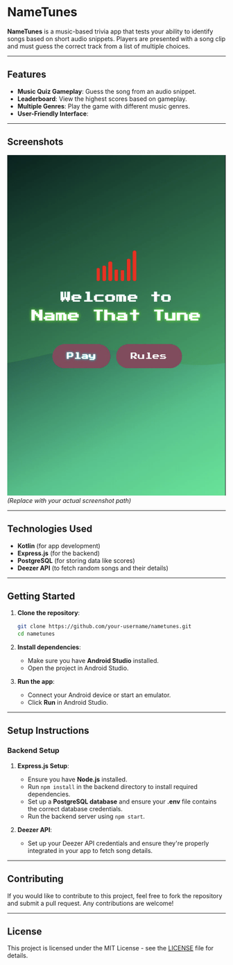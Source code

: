 # NameTunes

**NameTunes** is a music-based trivia app that tests your ability to identify songs based on short audio snippets. Players are presented with a song clip and must guess the correct track from a list of multiple choices.

---

## Features

- **Music Quiz Gameplay**: Guess the song from an audio snippet.
- **Leaderboard**: View the highest scores based on gameplay.
- **Multiple Genres**: Play the game with different music genres.
- **User-Friendly Interface**: 

---

## Screenshots

![Leaderboard Screenshot](app.png)
*(Replace with your actual screenshot path)*

---

## Technologies Used

- **Kotlin** (for app development)
- **Express.js** (for the backend)
- **PostgreSQL** (for storing data like scores)
- **Deezer API** (to fetch random songs and their details)

---

## Getting Started

1. **Clone the repository**:

    ```bash
    git clone https://github.com/your-username/nametunes.git
    cd nametunes
    ```

2. **Install dependencies**:

    - Make sure you have **Android Studio** installed.
    - Open the project in Android Studio.

3. **Run the app**:
    - Connect your Android device or start an emulator.
    - Click **Run** in Android Studio.

---

## Setup Instructions

### Backend Setup

1. **Express.js Setup**:
    - Ensure you have **Node.js** installed.
    - Run `npm install` in the backend directory to install required dependencies.
    - Set up a **PostgreSQL database** and ensure your **.env** file contains the correct database credentials.
    - Run the backend server using `npm start`.

2. **Deezer API**:
    - Set up your Deezer API credentials and ensure they're properly integrated in your app to fetch song details.

---

## Contributing

If you would like to contribute to this project, feel free to fork the repository and submit a pull request. Any contributions are welcome!

---

## License

This project is licensed under the MIT License - see the [LICENSE](LICENSE) file for details.
